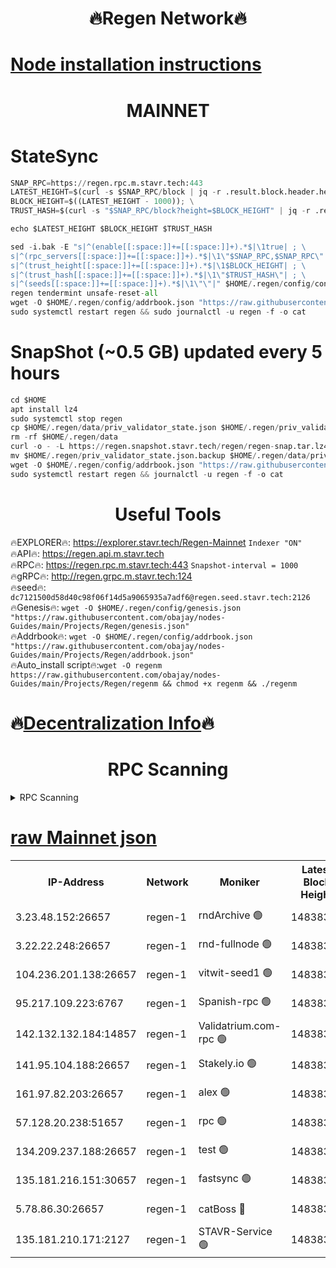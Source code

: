 <h1 align="center"> 🔥Regen Network🔥</h1>

[Node installation instructions](https://github.com/obajay/nodes-Guides/tree/main/Projects/Regen)
=
<h1 align="center"> MAINNET</h1>

# StateSync
```python
SNAP_RPC=https://regen.rpc.m.stavr.tech:443
LATEST_HEIGHT=$(curl -s $SNAP_RPC/block | jq -r .result.block.header.height); \
BLOCK_HEIGHT=$((LATEST_HEIGHT - 1000)); \
TRUST_HASH=$(curl -s "$SNAP_RPC/block?height=$BLOCK_HEIGHT" | jq -r .result.block_id.hash)

echo $LATEST_HEIGHT $BLOCK_HEIGHT $TRUST_HASH

sed -i.bak -E "s|^(enable[[:space:]]+=[[:space:]]+).*$|\1true| ; \
s|^(rpc_servers[[:space:]]+=[[:space:]]+).*$|\1\"$SNAP_RPC,$SNAP_RPC\"| ; \
s|^(trust_height[[:space:]]+=[[:space:]]+).*$|\1$BLOCK_HEIGHT| ; \
s|^(trust_hash[[:space:]]+=[[:space:]]+).*$|\1\"$TRUST_HASH\"| ; \
s|^(seeds[[:space:]]+=[[:space:]]+).*$|\1\"\"|" $HOME/.regen/config/config.toml
regen tendermint unsafe-reset-all
wget -O $HOME/.regen/config/addrbook.json "https://raw.githubusercontent.com/obajay/nodes-Guides/main/Projects/Regen/addrbook.json"
sudo systemctl restart regen && sudo journalctl -u regen -f -o cat
```
# SnapShot (~0.5 GB) updated every 5 hours
```python
cd $HOME
apt install lz4
sudo systemctl stop regen
cp $HOME/.regen/data/priv_validator_state.json $HOME/.regen/priv_validator_state.json.backup
rm -rf $HOME/.regen/data
curl -o - -L https://regen.snapshot.stavr.tech/regen/regen-snap.tar.lz4 | lz4 -c -d - | tar -x -C $HOME/.regen --strip-components 2
mv $HOME/.regen/priv_validator_state.json.backup $HOME/.regen/data/priv_validator_state.json
wget -O $HOME/.regen/config/addrbook.json "https://raw.githubusercontent.com/obajay/nodes-Guides/main/Projects/Regen/addrbook.json"
sudo systemctl restart regen && journalctl -u regen -f -o cat
```

 <h1 align="center"> Useful Tools</h1>

🔥EXPLORER🔥:     https://explorer.stavr.tech/Regen-Mainnet        `Indexer "ON"` \
🔥API🔥:          https://regen.api.m.stavr.tech \
🔥RPC🔥:          https://regen.rpc.m.stavr.tech:443              `Snapshot-interval = 1000` \
🔥gRPC🔥:         http://regen.grpc.m.stavr.tech:124 \
🔥seed🔥:      `dc7121500d58d40c98f06f14d5a9065935a7adf6@regen.seed.stavr.tech:2126` \
🔥Genesis🔥:   `wget -O $HOME/.regen/config/genesis.json "https://raw.githubusercontent.com/obajay/nodes-Guides/main/Projects/Regen/genesis.json"` \
🔥Addrbook🔥:  `wget -O $HOME/.regen/config/addrbook.json "https://raw.githubusercontent.com/obajay/nodes-Guides/main/Projects/Regen/addrbook.json"` \
🔥Auto_install script🔥:`wget -O regenm https://raw.githubusercontent.com/obajay/nodes-Guides/main/Projects/Regen/regenm && chmod +x regenm && ./regenm`

🔥[Decentralization Info](https://github.com/obajay/StateSync-snapshots/tree/main/Projects/Regen/Decentralization)🔥
=
<h1 align="center"> RPC Scanning</h1>

<details>
<summary>RPC Scanning</summary>

<h2 align="center"> We scan nodes in real time every 4 hours. And we provide the final result of RPC endpoints.
We cannot influence the operation of these nodes in any way. </h2>


```python
If Voting Power is higher than 0 --> then the Node is a validator of the network and may be subject to attack and be a potential threat to the chain.
```
```python
We marked such validators with a red symbol
```

</details>

[raw Mainnet json](https://rpc-check.regenm.stavr.tech/regenm/rpc-regenm-result.json)
=


<table><tr><th>IP-Address</th><th>Network</th><th>Moniker</th><th>Latest Block Height</th><th>Earliest Block Height</th><th>Catching Up</th><th>Tx Index</th><th>Voting Power</th><th>Scan Time</th></tr><tr><td>3.23.48.152:26657</td><td>regen-1</td><td>rndArchive 🟢</td><td>14838377</td><td>1</td><td>False</td><td>on</td><td>0</td><td>2024-02-24T11:59:49.909770835UTC</td></tr><tr><td>3.22.22.248:26657</td><td>regen-1</td><td>rnd-fullnode 🟢</td><td>14838376</td><td>4134001</td><td>False</td><td>on</td><td>0</td><td>2024-02-24T11:59:47.105358002UTC</td></tr><tr><td>104.236.201.138:26657</td><td>regen-1</td><td>vitwit-seed1 🟢</td><td>14838371</td><td>8943001</td><td>False</td><td>on</td><td>0</td><td>2024-02-24T11:59:17.036809500UTC</td></tr><tr><td>95.217.109.223:6767</td><td>regen-1</td><td>Spanish-rpc 🟢</td><td>14838380</td><td>10068001</td><td>False</td><td>on</td><td>0</td><td>2024-02-24T12:00:08.014864178UTC</td></tr><tr><td>142.132.132.184:14857</td><td>regen-1</td><td>Validatrium.com-rpc 🟢</td><td>14838380</td><td>11175001</td><td>False</td><td>on</td><td>0</td><td>2024-02-24T12:00:10.341879544UTC</td></tr><tr><td>141.95.104.188:26657</td><td>regen-1</td><td>Stakely.io 🟢</td><td>14838374</td><td>13442501</td><td>False</td><td>on</td><td>0</td><td>2024-02-24T11:59:35.996367917UTC</td></tr><tr><td>161.97.82.203:26657</td><td>regen-1</td><td>alex 🟢</td><td>14838378</td><td>13992001</td><td>False</td><td>on</td><td>0</td><td>2024-02-24T11:59:57.127612957UTC</td></tr><tr><td>57.128.20.238:51657</td><td>regen-1</td><td>rpc 🟢</td><td>14838379</td><td>13992001</td><td>False</td><td>on</td><td>0</td><td>2024-02-24T12:00:03.536341767UTC</td></tr><tr><td>134.209.237.188:26657</td><td>regen-1</td><td>test 🟢</td><td>14838382</td><td>13992001</td><td>False</td><td>on</td><td>0</td><td>2024-02-24T12:00:21.116096390UTC</td></tr><tr><td>135.181.216.151:30657</td><td>regen-1</td><td>fastsync 🟢</td><td>14838378</td><td>14457001</td><td>False</td><td>off</td><td>0</td><td>2024-02-24T11:59:56.729632076UTC</td></tr><tr><td>5.78.86.30:26657</td><td>regen-1</td><td>catBoss 🔴</td><td>14838384</td><td>14797001</td><td>False</td><td>on</td><td>9106075604</td><td>2024-02-24T12:00:30.348593174UTC</td></tr><tr><td>135.181.210.171:2127</td><td>regen-1</td><td>STAVR-Service 🟢</td><td>14838384</td><td>14836001</td><td>False</td><td>on</td><td>0</td><td>2024-02-24T12:00:34.787221386UTC</td></tr></table>